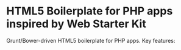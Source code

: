 # HTML5 Boilerplate for PHP apps inspired by Web Starter Kit
Grunt/Bower-driven HTML5 boilerplate for PHP apps.
Key features:
